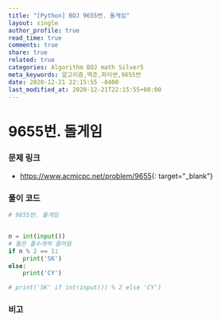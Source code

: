 ```yaml
---
title: "[Python] BOJ 9655번. 돌게임"
layout: single
author_profile: true
read_time: true
comments: true
share: true
related: true
categories: Algorithm BOJ math Silver5
meta_keywords: 알고리즘,백준,파이썬,9655번
date: 2020-12-21 22:15:55 -0400
last_modified_at: 2020-12-21T22:15:55+08:00
---
```


# 9655번. 돌게임

### 문제 링크
- <https://www.acmicpc.net/problem/9655>{: target="\_blank"}

### 풀이 코드

```python
# 9655번. 돌게임


n = int(input())
# 돌은 홀수개씩 줄어듬
if n % 2 == 1:
    print('SK')
else:
    print('CY')

# print('SK' if int(input()) % 2 else 'CY')
```

### 비고